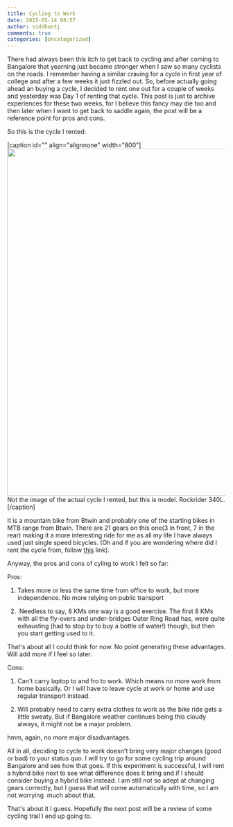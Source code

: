 ```yaml
---
title: Cycling to Work
date: 2015-05-14 08:57
author: siddhantj
comments: true
categories: [Uncategorized]
---
```

There had always been this itch to get back to cycling and after coming to Bangalore that yearning just became stronger when I saw so many cyclists on the roads. I remember having a similar craving for a cycle in first year of college and after a few weeks it just fizzled out. So, before actually going ahead an buying a cycle, I decided to rent one out for a couple of weeks and yesterday was Day 1 of renting that cycle. This post is just to archive experiences for these two weeks, for I believe this fancy may die too and then later when I want to get back to saddle again, the post will be a reference point for pros and cons.

So this is the cycle I rented:

[caption id="" align="alignnone" width="800"]<img class="" src="http://www.decathlon.fr/media/823/8231773/big_594874ec2de4417e814108c9f90bb17b.jpg" alt="" width="800" height="800" /> Not the image of the actual cycle I rented, but this is model. Rockrider 340L.[/caption]

It is a mountain bike from Btwin and probably one of the starting bikes in MTB range from Btwin. There are 21 gears on this one(3 in front, 7 in the rear) making it a more interesting ride for me as all my life I have always used just single speed bicycles. (Oh and if you are wondering where did I rent the cycle from, follow <a href="http://www.citycyling.in" target="_blank">this</a> link).

Anyway, the pros and cons of cyling to work I felt so far:

Pros:

1) Takes more or less the same time from office to work, but more independence. No more relying on public transport

2)  Needless to say, 8 KMs one way is a good exercise. The first 8 KMs with all the fly-overs and under-bridges Outer Ring Road has, were quite exhausting (had to stop by to buy a bottle of water!) though, but then you start getting used to it.

That's about all I could think for now. No point generating these advantages. Will add more if I feel so later.

Cons:

1) Can't carry laptop to and fro to work. Which means no more work from home basically. Or I will have to leave cycle at work or home and use regular transport instead.

2) Will probably need to carry extra clothes to work as the bike ride gets a little sweaty. But if Bangalore weather continues being this cloudy always, it might not be a major problem.

hmm, again, no more major disadvantages.

All in all, deciding to cycle to work doesn't bring very major changes (good or bad) to your status quo. I will try to go for some cycling trip around Bangalore and see how that goes. If this experiment is successful, I will rent a hybrid bike next to see what difference does it bring and if I should consider buying a hybrid bike instead. I am still not so adept at changing gears correctly, but I guess that will come automatically with time, so I am not worrying  much about that.

That's about it I guess. Hopefully the next post will be a review of some cycling trail I end up going to.
